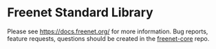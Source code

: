 # Freenet Standard Library

Please see https://docs.freenet.org/ for more information. Bug reports, feature requests, questions should be created in the [freenet-core](https://github.com/freenet/freenet-core/issues/) repo.

